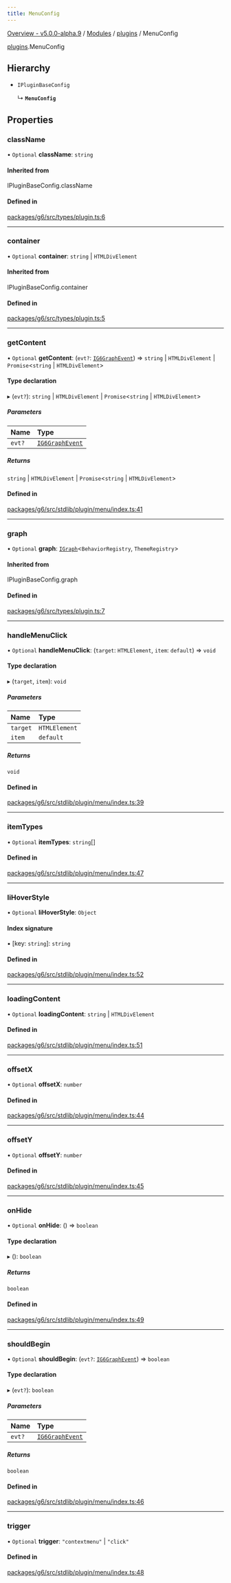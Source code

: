 ```yaml
---
title: MenuConfig
---
```


[Overview - v5.0.0-alpha.9](../../README.en.md) / [Modules](../../modules.en.md) / [plugins](../../modules/plugins.en.md) / MenuConfig

[plugins](../../modules/plugins.en.md).MenuConfig

## Hierarchy

- `IPluginBaseConfig`

  ↳ **`MenuConfig`**

## Properties

### className

• `Optional` **className**: `string`

#### Inherited from

IPluginBaseConfig.className

#### Defined in

[packages/g6/src/types/plugin.ts:6](https://github.com/antvis/G6/blob/60905f4c6c/packages/g6/src/types/plugin.ts#L6)

___

### container

• `Optional` **container**: `string` \| `HTMLDivElement`

#### Inherited from

IPluginBaseConfig.container

#### Defined in

[packages/g6/src/types/plugin.ts:5](https://github.com/antvis/G6/blob/60905f4c6c/packages/g6/src/types/plugin.ts#L5)

___

### getContent

• `Optional` **getContent**: (`evt?`: [`IG6GraphEvent`](../behaviors/IG6GraphEvent.en.md)) => `string` \| `HTMLDivElement` \| `Promise`<`string` \| `HTMLDivElement`\>

#### Type declaration

▸ (`evt?`): `string` \| `HTMLDivElement` \| `Promise`<`string` \| `HTMLDivElement`\>

##### Parameters

| Name | Type |
| :------ | :------ |
| `evt?` | [`IG6GraphEvent`](../behaviors/IG6GraphEvent.en.md) |

##### Returns

`string` \| `HTMLDivElement` \| `Promise`<`string` \| `HTMLDivElement`\>

#### Defined in

[packages/g6/src/stdlib/plugin/menu/index.ts:41](https://github.com/antvis/G6/blob/60905f4c6c/packages/g6/src/stdlib/plugin/menu/index.ts#L41)

___

### graph

• `Optional` **graph**: [`IGraph`](../graph/IGraph.en.md)<`BehaviorRegistry`, `ThemeRegistry`\>

#### Inherited from

IPluginBaseConfig.graph

#### Defined in

[packages/g6/src/types/plugin.ts:7](https://github.com/antvis/G6/blob/60905f4c6c/packages/g6/src/types/plugin.ts#L7)

___

### handleMenuClick

• `Optional` **handleMenuClick**: (`target`: `HTMLElement`, `item`: `default`) => `void`

#### Type declaration

▸ (`target`, `item`): `void`

##### Parameters

| Name | Type |
| :------ | :------ |
| `target` | `HTMLElement` |
| `item` | `default` |

##### Returns

`void`

#### Defined in

[packages/g6/src/stdlib/plugin/menu/index.ts:39](https://github.com/antvis/G6/blob/60905f4c6c/packages/g6/src/stdlib/plugin/menu/index.ts#L39)

___

### itemTypes

• `Optional` **itemTypes**: `string`[]

#### Defined in

[packages/g6/src/stdlib/plugin/menu/index.ts:47](https://github.com/antvis/G6/blob/60905f4c6c/packages/g6/src/stdlib/plugin/menu/index.ts#L47)

___

### liHoverStyle

• `Optional` **liHoverStyle**: `Object`

#### Index signature

▪ [key: `string`]: `string`

#### Defined in

[packages/g6/src/stdlib/plugin/menu/index.ts:52](https://github.com/antvis/G6/blob/60905f4c6c/packages/g6/src/stdlib/plugin/menu/index.ts#L52)

___

### loadingContent

• `Optional` **loadingContent**: `string` \| `HTMLDivElement`

#### Defined in

[packages/g6/src/stdlib/plugin/menu/index.ts:51](https://github.com/antvis/G6/blob/60905f4c6c/packages/g6/src/stdlib/plugin/menu/index.ts#L51)

___

### offsetX

• `Optional` **offsetX**: `number`

#### Defined in

[packages/g6/src/stdlib/plugin/menu/index.ts:44](https://github.com/antvis/G6/blob/60905f4c6c/packages/g6/src/stdlib/plugin/menu/index.ts#L44)

___

### offsetY

• `Optional` **offsetY**: `number`

#### Defined in

[packages/g6/src/stdlib/plugin/menu/index.ts:45](https://github.com/antvis/G6/blob/60905f4c6c/packages/g6/src/stdlib/plugin/menu/index.ts#L45)

___

### onHide

• `Optional` **onHide**: () => `boolean`

#### Type declaration

▸ (): `boolean`

##### Returns

`boolean`

#### Defined in

[packages/g6/src/stdlib/plugin/menu/index.ts:49](https://github.com/antvis/G6/blob/60905f4c6c/packages/g6/src/stdlib/plugin/menu/index.ts#L49)

___

### shouldBegin

• `Optional` **shouldBegin**: (`evt?`: [`IG6GraphEvent`](../behaviors/IG6GraphEvent.en.md)) => `boolean`

#### Type declaration

▸ (`evt?`): `boolean`

##### Parameters

| Name | Type |
| :------ | :------ |
| `evt?` | [`IG6GraphEvent`](../behaviors/IG6GraphEvent.en.md) |

##### Returns

`boolean`

#### Defined in

[packages/g6/src/stdlib/plugin/menu/index.ts:46](https://github.com/antvis/G6/blob/60905f4c6c/packages/g6/src/stdlib/plugin/menu/index.ts#L46)

___

### trigger

• `Optional` **trigger**: ``"contextmenu"`` \| ``"click"``

#### Defined in

[packages/g6/src/stdlib/plugin/menu/index.ts:48](https://github.com/antvis/G6/blob/60905f4c6c/packages/g6/src/stdlib/plugin/menu/index.ts#L48)

